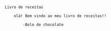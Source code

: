
    Livro de receitas

        olá! Bem vindo ao meu livro de receitas!!

            -Bolo de chocolate
            